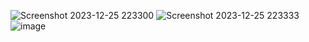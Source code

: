 ![Screenshot 2023-12-25 223300](https://github.com/Narayan-Thakare/YETI-LOGIN-PAGE-HTML-CSS-JS/assets/113063658/8e5d6af7-3eac-4415-a2da-91df90ee2b32)
![Screenshot 2023-12-25 223333](https://github.com/Narayan-Thakare/YETI-LOGIN-PAGE-HTML-CSS-JS/assets/113063658/8470aa67-b8cd-41d4-a6d1-fd4b3711d5d6)
![image](https://github.com/Narayan-Thakare/YETI-LOGIN-PAGE-HTML-CSS-JS/assets/113063658/0b5378d4-251f-4c61-a796-9f4a982646af)
